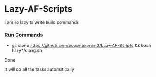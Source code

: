 # Lazy-AF-Scripts
I am so lazy to write build commands


### Run Commands

* git clone https://github.com/asusmaxprom2/Lazy-AF-Scripts && bash Lazy*/clang.sh

Done

It will do all the tasks automatically

